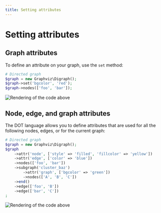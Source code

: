 ```yaml
---
title: Setting attributes
---
```


Setting attributes
==================

Graph attributes
----------------

To define an attribute on your graph, use the ``set`` method:

<!-- Graph -->
```php
# Directed graph
$graph = new Graphviz\Digraph();
$graph->set('bgcolor', 'red');
$graph->nodes(['foo', 'bar']);
```
![Rendering of the code above](_gifs/attributes.0.png)

Node, edge, and graph attributes
--------------------------------

The DOT language allows you to define attributes that are used for all the
following nodes, edges, or for the current graph:

<!-- Graph -->
```php
# Directed graph
$graph = new Graphviz\Digraph();
$graph
    ->attr('node', ['style' => 'filled', 'fillcolor' => 'yellow'])
    ->attr('edge', ['color' => 'blue'])
    ->nodes(['foo', 'bar'])
    ->subgraph('cluster_baz')
        ->attr('graph', ['bgcolor' => 'green'])
        ->nodes(['A', 'B', 'C'])
    ->end()
    ->edge(['foo', 'B'])
    ->edge(['bar', 'C'])
;
```
![Rendering of the code above](_gifs/attributes.1.png)
